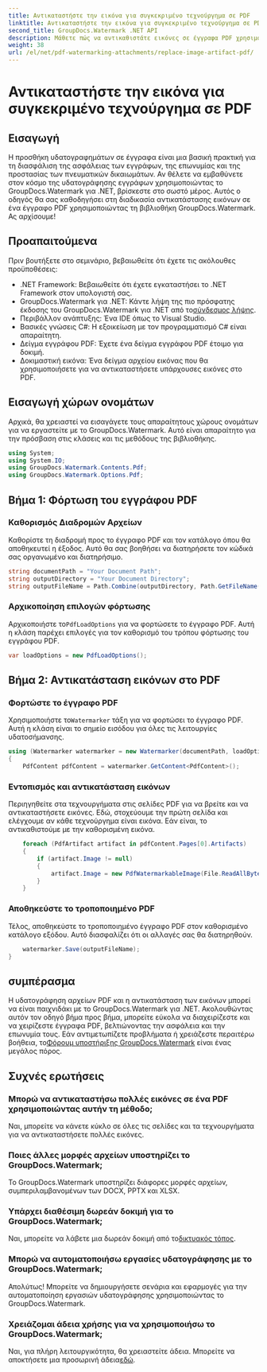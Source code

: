 ```yaml
---
title: Αντικαταστήστε την εικόνα για συγκεκριμένο τεχνούργημα σε PDF
linktitle: Αντικαταστήστε την εικόνα για συγκεκριμένο τεχνούργημα σε PDF
second_title: GroupDocs.Watermark .NET API
description: Μάθετε πώς να αντικαθιστάτε εικόνες σε έγγραφα PDF χρησιμοποιώντας το GroupDocs.Watermark για .NET με αυτόν τον αναλυτικό, βήμα προς βήμα εκμάθηση.
weight: 38
url: /el/net/pdf-watermarking-attachments/replace-image-artifact-pdf/
---
```


# Αντικαταστήστε την εικόνα για συγκεκριμένο τεχνούργημα σε PDF

## Εισαγωγή
Η προσθήκη υδατογραφημάτων σε έγγραφα είναι μια βασική πρακτική για τη διασφάλιση της ασφάλειας των εγγράφων, της επωνυμίας και της προστασίας των πνευματικών δικαιωμάτων. Αν θέλετε να εμβαθύνετε στον κόσμο της υδατογράφησης εγγράφων χρησιμοποιώντας το GroupDocs.Watermark για .NET, βρίσκεστε στο σωστό μέρος. Αυτός ο οδηγός θα σας καθοδηγήσει στη διαδικασία αντικατάστασης εικόνων σε ένα έγγραφο PDF χρησιμοποιώντας τη βιβλιοθήκη GroupDocs.Watermark. Ας αρχίσουμε!
## Προαπαιτούμενα
Πριν βουτήξετε στο σεμινάριο, βεβαιωθείτε ότι έχετε τις ακόλουθες προϋποθέσεις:
- .NET Framework: Βεβαιωθείτε ότι έχετε εγκαταστήσει το .NET Framework στον υπολογιστή σας.
-  GroupDocs.Watermark για .NET: Κάντε λήψη της πιο πρόσφατης έκδοσης του GroupDocs.Watermark για .NET από το[σύνδεσμος λήψης](https://releases.groupdocs.com/Watermark/net/).
- Περιβάλλον ανάπτυξης: Ένα IDE όπως το Visual Studio.
- Βασικές γνώσεις C#: Η εξοικείωση με τον προγραμματισμό C# είναι απαραίτητη.
- Δείγμα εγγράφου PDF: Έχετε ένα δείγμα εγγράφου PDF έτοιμο για δοκιμή.
- Δοκιμαστική εικόνα: Ένα δείγμα αρχείου εικόνας που θα χρησιμοποιήσετε για να αντικαταστήσετε υπάρχουσες εικόνες στο PDF.
## Εισαγωγή χώρων ονομάτων
Αρχικά, θα χρειαστεί να εισαγάγετε τους απαραίτητους χώρους ονομάτων για να εργαστείτε με το GroupDocs.Watermark. Αυτό είναι απαραίτητο για την πρόσβαση στις κλάσεις και τις μεθόδους της βιβλιοθήκης.
```csharp
using System;
using System.IO;
using GroupDocs.Watermark.Contents.Pdf;
using GroupDocs.Watermark.Options.Pdf;
```

## Βήμα 1: Φόρτωση του εγγράφου PDF
### Καθορισμός Διαδρομών Αρχείων
Καθορίστε τη διαδρομή προς το έγγραφο PDF και τον κατάλογο όπου θα αποθηκευτεί η έξοδος. Αυτό θα σας βοηθήσει να διατηρήσετε τον κώδικά σας οργανωμένο και διατηρήσιμο.
```csharp
string documentPath = "Your Document Path";
string outputDirectory = "Your Document Directory";
string outputFileName = Path.Combine(outputDirectory, Path.GetFileName(documentPath));
```
### Αρχικοποίηση επιλογών φόρτωσης
 Αρχικοποιήστε το`PdfLoadOptions` για να φορτώσετε το έγγραφο PDF. Αυτή η κλάση παρέχει επιλογές για τον καθορισμό του τρόπου φόρτωσης του εγγράφου PDF.
```csharp
var loadOptions = new PdfLoadOptions();
```
## Βήμα 2: Αντικατάσταση εικόνων στο PDF
### Φορτώστε το έγγραφο PDF
 Χρησιμοποιήστε το`Watermarker` τάξη για να φορτώσει το έγγραφο PDF. Αυτή η κλάση είναι το σημείο εισόδου για όλες τις λειτουργίες υδατοσήμανσης.
```csharp
using (Watermarker watermarker = new Watermarker(documentPath, loadOptions))
{
    PdfContent pdfContent = watermarker.GetContent<PdfContent>();
```
### Εντοπισμός και αντικατάσταση εικόνων
Περιηγηθείτε στα τεχνουργήματα στις σελίδες PDF για να βρείτε και να αντικαταστήσετε εικόνες. Εδώ, στοχεύουμε την πρώτη σελίδα και ελέγχουμε αν κάθε τεχνούργημα είναι εικόνα. Εάν είναι, το αντικαθιστούμε με την καθορισμένη εικόνα.
```csharp
    foreach (PdfArtifact artifact in pdfContent.Pages[0].Artifacts)
    {
        if (artifact.Image != null)
        {
            artifact.Image = new PdfWatermarkableImage(File.ReadAllBytes("Your Image Path"));
        }
    }
```
### Αποθηκεύστε το τροποποιημένο PDF
Τέλος, αποθηκεύστε το τροποποιημένο έγγραφο PDF στον καθορισμένο κατάλογο εξόδου. Αυτό διασφαλίζει ότι οι αλλαγές σας θα διατηρηθούν.
```csharp
    watermarker.Save(outputFileName);
}
```

## συμπέρασμα
 Η υδατογράφηση αρχείων PDF και η αντικατάσταση των εικόνων μπορεί να είναι παιχνιδάκι με το GroupDocs.Watermark για .NET. Ακολουθώντας αυτόν τον οδηγό βήμα προς βήμα, μπορείτε εύκολα να διαχειρίζεστε και να χειρίζεστε έγγραφα PDF, βελτιώνοντας την ασφάλεια και την επωνυμία τους. Εάν αντιμετωπίζετε προβλήματα ή χρειάζεστε περαιτέρω βοήθεια, το[Φόρουμ υποστήριξης GroupDocs.Watermark](https://forum.groupdocs.com/c/watermark/19) είναι ένας μεγάλος πόρος.
## Συχνές ερωτήσεις
### Μπορώ να αντικαταστήσω πολλές εικόνες σε ένα PDF χρησιμοποιώντας αυτήν τη μέθοδο;
Ναι, μπορείτε να κάνετε κύκλο σε όλες τις σελίδες και τα τεχνουργήματα για να αντικαταστήσετε πολλές εικόνες.
### Ποιες άλλες μορφές αρχείων υποστηρίζει το GroupDocs.Watermark;
Το GroupDocs.Watermark υποστηρίζει διάφορες μορφές αρχείων, συμπεριλαμβανομένων των DOCX, PPTX και XLSX.
### Υπάρχει διαθέσιμη δωρεάν δοκιμή για το GroupDocs.Watermark;
 Ναι, μπορείτε να λάβετε μια δωρεάν δοκιμή από το[δικτυακός τόπος](https://releases.groupdocs.com/).
### Μπορώ να αυτοματοποιήσω εργασίες υδατογράφησης με το GroupDocs.Watermark;
Απολύτως! Μπορείτε να δημιουργήσετε σενάρια και εφαρμογές για την αυτοματοποίηση εργασιών υδατογράφησης χρησιμοποιώντας το GroupDocs.Watermark.
### Χρειάζομαι άδεια χρήσης για να χρησιμοποιήσω το GroupDocs.Watermark;
 Ναι, για πλήρη λειτουργικότητα, θα χρειαστείτε άδεια. Μπορείτε να αποκτήσετε μια προσωρινή άδεια[εδώ](https://purchase.groupdocs.com/temporary-license/).